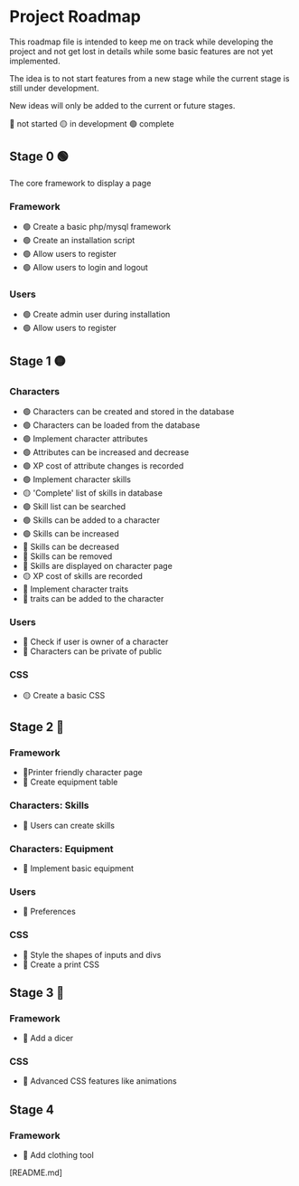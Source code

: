 # Project Roadmap
This roadmap file is intended to keep me on track while developing the project and not get lost in details while some basic features are not yet implemented. 

The idea is to not start features from a new stage while the current stage is still under development. 

New ideas will only be added to the current or future stages.

🔴 not started
🟡 in development
🟢 complete


## Stage 0 🟢
The core framework to display a page 
### Framework
* 🟢 Create a basic php/mysql framework
* 🟢 Create an installation script
* 🟢  Allow users to register
* 🟢 Allow users to login and logout
### Users
* 🟢 Create admin user during installation
* 🟢 Allow users to register

## Stage 1 🟡
### Characters
* 🟢 Characters can be created and stored in the database
* 🟢 Characters can be loaded from the database
* 🟢 Implement character attributes
* 🟢 Attributes can be increased and decrease
* 🟢 XP cost of attribute changes is recorded
* 🟢 Implement character skills
* 🟡 'Complete' list of skills in database 
* 🟢 Skill list can be searched
* 🟢 Skills can be added to a character
* 🟢 Skills can be increased
* 🔴 Skills can be decreased
* 🔴 Skills can be removed
* 🔴 Skills are displayed on character page
* 🟡 XP cost of skills are recorded
* 🔴 Implement character traits
* 🔴 traits can be added to the character
### Users
* 🔴 Check if user is owner of a character
* 🔴 Characters can be private of public
### CSS
* 🟡 Create a basic CSS

## Stage 2 🔴
### Framework
* 🔴Printer friendly character page
* 🔴 Create equipment table
### Characters: Skills
* 🔴 Users can create skills
### Characters: Equipment
* 🔴 Implement basic equipment
### Users
* 🔴 Preferences 
### CSS
* 🔴 Style the shapes of inputs and divs
* 🔴 Create a print CSS

## Stage 3 🔴
### Framework
* 🔴 Add a dicer
### CSS
* 🔴 Advanced CSS features like animations

## Stage 4
### Framework
* 🔴 Add clothing tool







[README.md]




